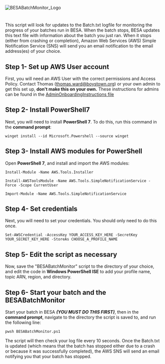 ![BESABatchMonitor_Logo](https://github.com/tward-3/BESABatchMonitor/assets/59423939/6dea59cd-d13e-40b7-8682-8b3d210642c1)
# 
This script will look for updates to the Batch.txt logfile for monitoring the progress of your batches run in BESA. When the batch stops, BESA updates this text file with information about the batch you just ran. When it stops (either from crashing or completion), Amazon Web Services (AWS) Simple Notification Service (SNS) will send you an email notification to the email address(es) of your choice.


## Step 1- Set up AWS User account
First, you will need an AWS User with the correct permissions and Access Policy. Contact Thomas (thomas.ward@boystown.org) or your own admin to get this set up, **don't make this on your own.**
These instructions for admins can be found in the [AdminOnboardingInstructions file](https://github.com/tward-3/BESABatchMonitor/blob/main/AdminOnboardingInstructions.md)

## Step 2- Install PowerShell7
Next, you will need to install **PowerShell 7**. To do this, run this command in the **command prompt**:

```
winget install --id Microsoft.Powershell --source winget
```

## Step 3- Install AWS modules for PowerShell
Open **PowerShell 7**, and install and import the AWS modules:

```
Install-Module -Name AWS.Tools.Installer
```

```
Install-AWSToolsModule -Name AWS.Tools.SimpleNotificationService -Force -Scope CurrentUser
```

```
Import-Module -Name AWS.Tools.SimpleNotificationService
```

## Step 4- Set credentials
Next, you will need to set your credentials. You should only need to do this once.

```
Set-AWSCredential -AccessKey YOUR_ACCESS_KEY_HERE -SecretKey YOUR_SECRET_KEY_HERE -StoreAs CHOOSE_A_PROFILE_NAME
```
## Step 5- Edit the script as necessary
Now, save the "BESABatchMonitor" script to the directory of your choice, and edit the code in **Windows PowerShell ISE** to add your profile name, topic ARN, region, and directory.

## Step 6- Start your batch and the BESABatchMonitor
Start your batch in BESA ***(YOU MUST DO THIS FIRST)***, then in the **command prompt**, navigate to the directory the script is saved to, and run the following line:

```
pwsh BESABatchMonitor.ps1
```

The script will then check your log file every 10 seconds. Once the Batch.txt is updated (which means that the batch has stopped either due to a crash or because it was successfully completed), the AWS SNS will send an email notifying you that your batch has stopped.

